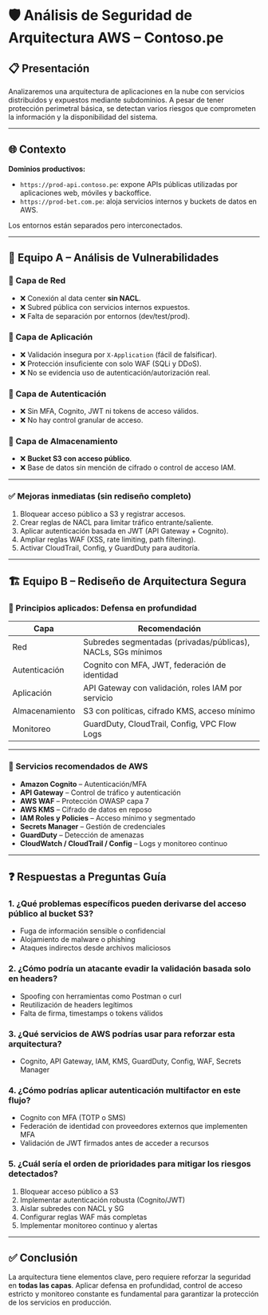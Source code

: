 # 🛡️ Análisis de Seguridad de Arquitectura AWS – Contoso.pe

## 📋 Presentación

Analizaremos una arquitectura de aplicaciones en la nube con servicios distribuidos y expuestos mediante subdominios. A pesar de tener protección perimetral básica, se detectan varios riesgos que comprometen la información y la disponibilidad del sistema.

---

## 🌐 Contexto

**Dominios productivos:**

- `https://prod-api.contoso.pe`: expone APIs públicas utilizadas por aplicaciones web, móviles y backoffice.
- `https://prod-bet.com.pe`: aloja servicios internos y buckets de datos en AWS.

Los entornos están separados pero interconectados.

---

## 👥 Equipo A – Análisis de Vulnerabilidades

### 🔹 Capa de Red
- ❌ Conexión al data center **sin NACL**.
- ❌ Subred pública con servicios internos expuestos.
- ❌ Falta de separación por entornos (dev/test/prod).

### 🔹 Capa de Aplicación
- ❌ Validación insegura por `X-Application` (fácil de falsificar).
- ❌ Protección insuficiente con solo WAF (SQLi y DDoS).
- ❌ No se evidencia uso de autenticación/autorización real.

### 🔹 Capa de Autenticación
- ❌ Sin MFA, Cognito, JWT ni tokens de acceso válidos.
- ❌ No hay control granular de acceso.

### 🔹 Capa de Almacenamiento
- ❌ **Bucket S3 con acceso público**.
- ❌ Base de datos sin mención de cifrado o control de acceso IAM.

---

### ✅ Mejoras inmediatas (sin rediseño completo)
1. Bloquear acceso público a S3 y registrar accesos.
2. Crear reglas de NACL para limitar tráfico entrante/saliente.
3. Aplicar autenticación basada en JWT (API Gateway + Cognito).
4. Ampliar reglas WAF (XSS, rate limiting, path filtering).
5. Activar CloudTrail, Config, y GuardDuty para auditoría.

---

## 🏗️ Equipo B – Rediseño de Arquitectura Segura

### 🔐 Principios aplicados: Defensa en profundidad

| Capa        | Recomendación |
|-------------|----------------|
| Red         | Subredes segmentadas (privadas/públicas), NACLs, SGs mínimos |
| Autenticación | Cognito con MFA, JWT, federación de identidad |
| Aplicación  | API Gateway con validación, roles IAM por servicio |
| Almacenamiento | S3 con políticas, cifrado KMS, acceso mínimo |
| Monitoreo   | GuardDuty, CloudTrail, Config, VPC Flow Logs |

---

### 🧱 Servicios recomendados de AWS

- **Amazon Cognito** – Autenticación/MFA
- **API Gateway** – Control de tráfico y autenticación
- **AWS WAF** – Protección OWASP capa 7
- **AWS KMS** – Cifrado de datos en reposo
- **IAM Roles y Policies** – Acceso mínimo y segmentado
- **Secrets Manager** – Gestión de credenciales
- **GuardDuty** – Detección de amenazas
- **CloudWatch / CloudTrail / Config** – Logs y monitoreo continuo

---

## ❓ Respuestas a Preguntas Guía

### 1. ¿Qué problemas específicos pueden derivarse del acceso público al bucket S3?
- Fuga de información sensible o confidencial
- Alojamiento de malware o phishing
- Ataques indirectos desde archivos maliciosos

### 2. ¿Cómo podría un atacante evadir la validación basada solo en headers?
- Spoofing con herramientas como Postman o curl
- Reutilización de headers legítimos
- Falta de firma, timestamps o tokens válidos

### 3. ¿Qué servicios de AWS podrías usar para reforzar esta arquitectura?
- Cognito, API Gateway, IAM, KMS, GuardDuty, Config, WAF, Secrets Manager

### 4. ¿Cómo podrías aplicar autenticación multifactor en este flujo?
- Cognito con MFA (TOTP o SMS)
- Federación de identidad con proveedores externos que implementen MFA
- Validación de JWT firmados antes de acceder a recursos

### 5. ¿Cuál sería el orden de prioridades para mitigar los riesgos detectados?
1. Bloquear acceso público a S3
2. Implementar autenticación robusta (Cognito/JWT)
3. Aislar subredes con NACL y SG
4. Configurar reglas WAF más completas
5. Implementar monitoreo continuo y alertas

---

## ✅ Conclusión

La arquitectura tiene elementos clave, pero requiere reforzar la seguridad en **todas las capas**. Aplicar defensa en profundidad, control de acceso estricto y monitoreo constante es fundamental para garantizar la protección de los servicios en producción.
